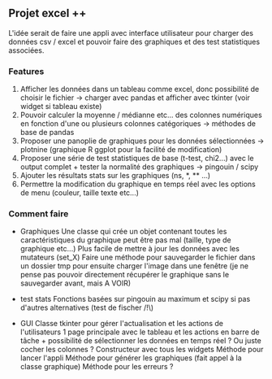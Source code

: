## Projet excel ++

L'idée serait de faire une appli avec interface utilisateur pour charger des données csv / excel et pouvoir faire des graphiques et des test statistiques associées.

### Features

1. Afficher les données dans un tableau comme excel, donc possibilité de choisir le fichier
-> charger avec pandas et afficher avec tkinter (voir widget si tableau existe)
2. Pouvoir calculer la moyenne / médianne etc... des colonnes numériques en fonction d'une ou plusieurs colonnes catégoriques
-> méthodes de base de pandas
3. Proposer une panoplie de graphiques pour les données sélectionnées
-> plotnine (graphique R ggplot pour la facilité de modification)
4. Proposer une série de test statistiques de base (t-test, chi2...) avec le output complet + tester la normalité des graphiques
-> pingouin / scipy
5. Ajouter les résultats stats sur les graphiques (ns, *, ** ...)
6. Permettre la modification du graphique en temps réel avec les options de menu (couleur, taille texte etc...)

### Comment faire

- Graphiques
Une classe qui crée un objet contenant toutes les caractéristiques du graphique peut être pas mal (taille, type de graphique etc...)
Plus facile de mettre à jour les données avec les mutateurs (set_X)
Faire une méthode pour sauvegarder le fichier dans un dossier tmp pour ensuite charger l'image dans une fenêtre (je ne pense pas pouvoir directement récupérer le graphique sans le sauvegarder avant, mais A VOIR)

- test stats
Fonctions basées sur pingouin au maximum et scipy si pas d'autres alternatives (test de fischer /!\\)

- GUI
Classe tkinter pour gérer l'actualisation et les actions de l'utilisateurs
1 page principale avec le tableau et les actions en barre de tâche + possibilité de sélectionner les données en temps réel ? Ou juste cocher les colonnes ?
Constructeur avec tous les widgets
Méthode pour lancer l'appli
Méthode pour générer les graphiques (fait appel à la classe graphique)
Méthode pour les erreurs ?
